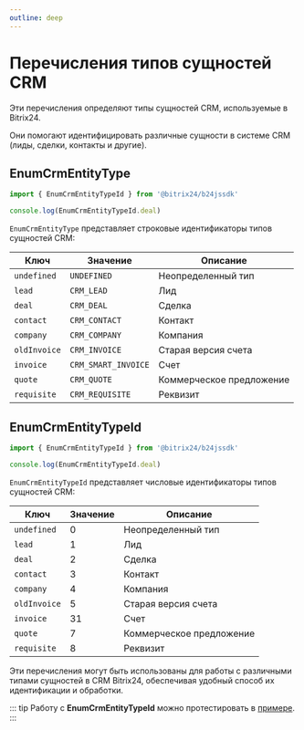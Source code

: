 ```yaml
---
outline: deep
---
```


# Перечисления типов сущностей CRM

Эти перечисления определяют типы сущностей CRM, используемые в Bitrix24.

Они помогают идентифицировать различные сущности в системе CRM (лиды, сделки, контакты и другие).

## EnumCrmEntityType

```ts
import { EnumCrmEntityTypeId } from '@bitrix24/b24jssdk'

console.log(EnumCrmEntityTypeId.deal)
```

`EnumCrmEntityType` представляет строковые идентификаторы типов сущностей CRM:

| Ключ         | Значение            | Описание                 |
|--------------|---------------------|--------------------------|
| `undefined`  | `UNDEFINED`         | Неопределенный тип       |
| `lead`       | `CRM_LEAD`          | Лид                      |
| `deal`       | `CRM_DEAL`          | Сделка                   |
| `contact`    | `CRM_CONTACT`       | Контакт                  |
| `company`    | `CRM_COMPANY`       | Компания                 |
| `oldInvoice` | `CRM_INVOICE`       | Старая версия счета      |
| `invoice`    | `CRM_SMART_INVOICE` | Счет                     |
| `quote`      | `CRM_QUOTE`         | Коммерческое предложение |
| `requisite`  | `CRM_REQUISITE`     | Реквизит                 |

## EnumCrmEntityTypeId

```ts
import { EnumCrmEntityTypeId } from '@bitrix24/b24jssdk'

console.log(EnumCrmEntityTypeId.deal)
```

`EnumCrmEntityTypeId` представляет числовые идентификаторы типов сущностей CRM:

| Ключ         | Значение | Описание                 |
|--------------|----------|--------------------------|
| `undefined`  | 0        | Неопределенный тип       |
| `lead`       | 1        | Лид                      |
| `deal`       | 2        | Сделка                   |
| `contact`    | 3        | Контакт                  |
| `company`    | 4        | Компания                 |
| `oldInvoice` | 5        | Старая версия счета      |
| `invoice`    | 31       | Счет                     |
| `quote`      | 7        | Коммерческое предложение |
| `requisite`  | 8        | Реквизит                 |

Эти перечисления могут быть использованы для работы с различными типами сущностей в CRM Bitrix24, обеспечивая удобный способ их идентификации и обработки.

::: tip
Работу с **EnumCrmEntityTypeId** можно протестировать в [примере](https://github.com/bitrix24/b24sdk-examples/blob/main/js/02-nuxt-hook/pages/hook/crm-item-list.client.vue).
:::